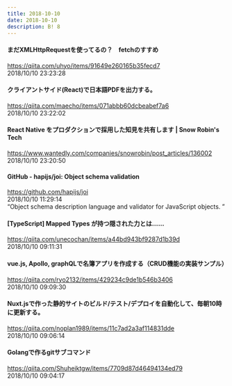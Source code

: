 ```yaml
---
title: 2018-10-10
date: 2018-10-10
description: B! 8
---
```


#### まだXMLHttpRequestを使ってるの？　fetchのすすめ
https://qiita.com/uhyo/items/91649e260165b35fecd7<br>
2018/10/10 23:23:28<br>


#### クライアントサイド(React)で日本語PDFを出力する。
https://qiita.com/maecho/items/071abbb60dcbeabef7a6<br>
2018/10/10 23:22:02<br>


#### React Native をプロダクションで採用した知見を共有します | Snow Robin's Tech
https://www.wantedly.com/companies/snowrobin/post_articles/136002<br>
2018/10/10 23:20:50<br>


#### GitHub - hapijs/joi: Object schema validation
https://github.com/hapijs/joi<br>
2018/10/10 11:29:14<br>
“Object schema description language and validator for JavaScript objects. ”


#### [TypeScript] Mapped Types が持つ隠された力とは……
https://qiita.com/unecochan/items/a44bd943bf9287d1b39d<br>
2018/10/10 09:11:31<br>


#### vue.js, Apollo, graphQLで名簿アプリを作成する（CRUD機能の実装サンプル）
https://qiita.com/ryo2132/items/429234c9de1b546b3406<br>
2018/10/10 09:09:30<br>


#### Nuxt.jsで作った静的サイトのビルド/テスト/デプロイを自動化して、毎朝10時に更新する。
https://qiita.com/noplan1989/items/11c7ad2a3af114831dde<br>
2018/10/10 09:06:14<br>


#### Golangで作るgitサブコマンド
https://qiita.com/Shuheiktgw/items/7709d87d46494134ed79<br>
2018/10/10 09:04:17<br>


